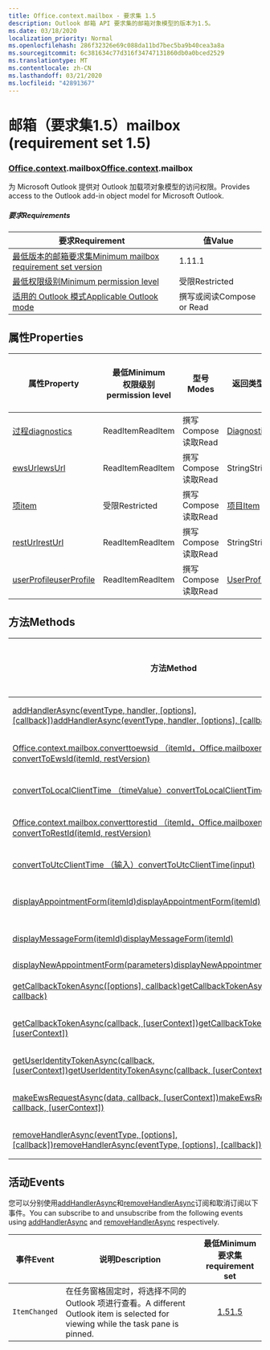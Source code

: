 ```yaml
---
title: Office.context.mailbox - 要求集 1.5
description: Outlook 邮箱 API 要求集的邮箱对象模型的版本为1.5。
ms.date: 03/18/2020
localization_priority: Normal
ms.openlocfilehash: 286f32326e69c088da11bd7bec5ba9b40cea3a8a
ms.sourcegitcommit: 6c381634c77d316f34747131860db0a0bced2529
ms.translationtype: MT
ms.contentlocale: zh-CN
ms.lasthandoff: 03/21/2020
ms.locfileid: "42891367"
---
```

# <a name="mailbox-requirement-set-15"></a><span data-ttu-id="b4658-103">邮箱（要求集1.5）</span><span class="sxs-lookup"><span data-stu-id="b4658-103">mailbox (requirement set 1.5)</span></span>

### <a name="officecontextmailbox"></a><span data-ttu-id="b4658-104">[Office](office.md)[.context](office.context.md).mailbox</span><span class="sxs-lookup"><span data-stu-id="b4658-104">[Office](office.md)[.context](office.context.md).mailbox</span></span>

<span data-ttu-id="b4658-105">为 Microsoft Outlook 提供对 Outlook 加载项对象模型的访问权限。</span><span class="sxs-lookup"><span data-stu-id="b4658-105">Provides access to the Outlook add-in object model for Microsoft Outlook.</span></span>

##### <a name="requirements"></a><span data-ttu-id="b4658-106">要求</span><span class="sxs-lookup"><span data-stu-id="b4658-106">Requirements</span></span>

|<span data-ttu-id="b4658-107">要求</span><span class="sxs-lookup"><span data-stu-id="b4658-107">Requirement</span></span>| <span data-ttu-id="b4658-108">值</span><span class="sxs-lookup"><span data-stu-id="b4658-108">Value</span></span>|
|---|---|
|[<span data-ttu-id="b4658-109">最低版本的邮箱要求集</span><span class="sxs-lookup"><span data-stu-id="b4658-109">Minimum mailbox requirement set version</span></span>](../../requirement-sets/outlook-api-requirement-sets.md)| <span data-ttu-id="b4658-110">1.1</span><span class="sxs-lookup"><span data-stu-id="b4658-110">1.1</span></span>|
|[<span data-ttu-id="b4658-111">最低权限级别</span><span class="sxs-lookup"><span data-stu-id="b4658-111">Minimum permission level</span></span>](../../../outlook/understanding-outlook-add-in-permissions.md)| <span data-ttu-id="b4658-112">受限</span><span class="sxs-lookup"><span data-stu-id="b4658-112">Restricted</span></span>|
|[<span data-ttu-id="b4658-113">适用的 Outlook 模式</span><span class="sxs-lookup"><span data-stu-id="b4658-113">Applicable Outlook mode</span></span>](../../../outlook/outlook-add-ins-overview.md#extension-points)| <span data-ttu-id="b4658-114">撰写或阅读</span><span class="sxs-lookup"><span data-stu-id="b4658-114">Compose or Read</span></span>|

## <a name="properties"></a><span data-ttu-id="b4658-115">属性</span><span class="sxs-lookup"><span data-stu-id="b4658-115">Properties</span></span>

| <span data-ttu-id="b4658-116">属性</span><span class="sxs-lookup"><span data-stu-id="b4658-116">Property</span></span> | <span data-ttu-id="b4658-117">最低</span><span class="sxs-lookup"><span data-stu-id="b4658-117">Minimum</span></span><br><span data-ttu-id="b4658-118">权限级别</span><span class="sxs-lookup"><span data-stu-id="b4658-118">permission level</span></span> | <span data-ttu-id="b4658-119">型号</span><span class="sxs-lookup"><span data-stu-id="b4658-119">Modes</span></span> | <span data-ttu-id="b4658-120">返回类型</span><span class="sxs-lookup"><span data-stu-id="b4658-120">Return type</span></span> | <span data-ttu-id="b4658-121">最低</span><span class="sxs-lookup"><span data-stu-id="b4658-121">Minimum</span></span><br><span data-ttu-id="b4658-122">要求集</span><span class="sxs-lookup"><span data-stu-id="b4658-122">requirement set</span></span> |
|---|---|---|---|:---:|
| [<span data-ttu-id="b4658-123">过程</span><span class="sxs-lookup"><span data-stu-id="b4658-123">diagnostics</span></span>](/javascript/api/outlook/office.mailbox?view=outlook-js-1.5#diagnostics) | <span data-ttu-id="b4658-124">ReadItem</span><span class="sxs-lookup"><span data-stu-id="b4658-124">ReadItem</span></span> | <span data-ttu-id="b4658-125">撰写</span><span class="sxs-lookup"><span data-stu-id="b4658-125">Compose</span></span><br><span data-ttu-id="b4658-126">读取</span><span class="sxs-lookup"><span data-stu-id="b4658-126">Read</span></span> | [<span data-ttu-id="b4658-127">Diagnostics</span><span class="sxs-lookup"><span data-stu-id="b4658-127">Diagnostics</span></span>](/javascript/api/outlook/office.diagnostics?view=outlook-js-1.5) | [<span data-ttu-id="b4658-128">1.1</span><span class="sxs-lookup"><span data-stu-id="b4658-128">1.1</span></span>](../requirement-set-1.1/outlook-requirement-set-1.1.md) |
| [<span data-ttu-id="b4658-129">ewsUrl</span><span class="sxs-lookup"><span data-stu-id="b4658-129">ewsUrl</span></span>](/javascript/api/outlook/office.mailbox?view=outlook-js-1.5#ewsurl) | <span data-ttu-id="b4658-130">ReadItem</span><span class="sxs-lookup"><span data-stu-id="b4658-130">ReadItem</span></span> | <span data-ttu-id="b4658-131">撰写</span><span class="sxs-lookup"><span data-stu-id="b4658-131">Compose</span></span><br><span data-ttu-id="b4658-132">读取</span><span class="sxs-lookup"><span data-stu-id="b4658-132">Read</span></span> | <span data-ttu-id="b4658-133">String</span><span class="sxs-lookup"><span data-stu-id="b4658-133">String</span></span> | [<span data-ttu-id="b4658-134">1.1</span><span class="sxs-lookup"><span data-stu-id="b4658-134">1.1</span></span>](../requirement-set-1.1/outlook-requirement-set-1.1.md) |
| [<span data-ttu-id="b4658-135">项</span><span class="sxs-lookup"><span data-stu-id="b4658-135">item</span></span>](office.context.mailbox.item.md) | <span data-ttu-id="b4658-136">受限</span><span class="sxs-lookup"><span data-stu-id="b4658-136">Restricted</span></span> | <span data-ttu-id="b4658-137">撰写</span><span class="sxs-lookup"><span data-stu-id="b4658-137">Compose</span></span><br><span data-ttu-id="b4658-138">读取</span><span class="sxs-lookup"><span data-stu-id="b4658-138">Read</span></span> | [<span data-ttu-id="b4658-139">项目</span><span class="sxs-lookup"><span data-stu-id="b4658-139">Item</span></span>](/javascript/api/outlook/office.item?view=outlook-js-1.5) | [<span data-ttu-id="b4658-140">1.1</span><span class="sxs-lookup"><span data-stu-id="b4658-140">1.1</span></span>](../requirement-set-1.1/outlook-requirement-set-1.1.md) |
| [<span data-ttu-id="b4658-141">restUrl</span><span class="sxs-lookup"><span data-stu-id="b4658-141">restUrl</span></span>](/javascript/api/outlook/office.mailbox?view=outlook-js-1.5#resturl) | <span data-ttu-id="b4658-142">ReadItem</span><span class="sxs-lookup"><span data-stu-id="b4658-142">ReadItem</span></span> | <span data-ttu-id="b4658-143">撰写</span><span class="sxs-lookup"><span data-stu-id="b4658-143">Compose</span></span><br><span data-ttu-id="b4658-144">读取</span><span class="sxs-lookup"><span data-stu-id="b4658-144">Read</span></span> | <span data-ttu-id="b4658-145">String</span><span class="sxs-lookup"><span data-stu-id="b4658-145">String</span></span> | [<span data-ttu-id="b4658-146">1.5</span><span class="sxs-lookup"><span data-stu-id="b4658-146">1.5</span></span>](../requirement-set-1.5/outlook-requirement-set-1.5.md) |
| [<span data-ttu-id="b4658-147">userProfile</span><span class="sxs-lookup"><span data-stu-id="b4658-147">userProfile</span></span>](/javascript/api/outlook/office.mailbox?view=outlook-js-1.4#userprofile) | <span data-ttu-id="b4658-148">ReadItem</span><span class="sxs-lookup"><span data-stu-id="b4658-148">ReadItem</span></span> | <span data-ttu-id="b4658-149">撰写</span><span class="sxs-lookup"><span data-stu-id="b4658-149">Compose</span></span><br><span data-ttu-id="b4658-150">读取</span><span class="sxs-lookup"><span data-stu-id="b4658-150">Read</span></span> | [<span data-ttu-id="b4658-151">UserProfile</span><span class="sxs-lookup"><span data-stu-id="b4658-151">UserProfile</span></span>](/javascript/api/outlook/office.userprofile?view=outlook-js-1.5) | [<span data-ttu-id="b4658-152">1.1</span><span class="sxs-lookup"><span data-stu-id="b4658-152">1.1</span></span>](../requirement-set-1.1/outlook-requirement-set-1.1.md) |

## <a name="methods"></a><span data-ttu-id="b4658-153">方法</span><span class="sxs-lookup"><span data-stu-id="b4658-153">Methods</span></span>

| <span data-ttu-id="b4658-154">方法</span><span class="sxs-lookup"><span data-stu-id="b4658-154">Method</span></span> | <span data-ttu-id="b4658-155">最低</span><span class="sxs-lookup"><span data-stu-id="b4658-155">Minimum</span></span><br><span data-ttu-id="b4658-156">权限级别</span><span class="sxs-lookup"><span data-stu-id="b4658-156">permission level</span></span> | <span data-ttu-id="b4658-157">型号</span><span class="sxs-lookup"><span data-stu-id="b4658-157">Modes</span></span> | <span data-ttu-id="b4658-158">最低</span><span class="sxs-lookup"><span data-stu-id="b4658-158">Minimum</span></span><br><span data-ttu-id="b4658-159">要求集</span><span class="sxs-lookup"><span data-stu-id="b4658-159">requirement set</span></span> |
|---|---|---|:---:|
| <span data-ttu-id="b4658-160">[addHandlerAsync(eventType, handler, [options], [callback])](/javascript/api/outlook/office.mailbox?view=outlook-js-1.5#addhandlerasync-eventtype--handler--options--callback-)</span><span class="sxs-lookup"><span data-stu-id="b4658-160">[addHandlerAsync(eventType, handler, [options], [callback])](/javascript/api/outlook/office.mailbox?view=outlook-js-1.5#addhandlerasync-eventtype--handler--options--callback-)</span></span> | <span data-ttu-id="b4658-161">ReadItem</span><span class="sxs-lookup"><span data-stu-id="b4658-161">ReadItem</span></span> | <span data-ttu-id="b4658-162">撰写</span><span class="sxs-lookup"><span data-stu-id="b4658-162">Compose</span></span><br><span data-ttu-id="b4658-163">读取</span><span class="sxs-lookup"><span data-stu-id="b4658-163">Read</span></span> | [<span data-ttu-id="b4658-164">1.5</span><span class="sxs-lookup"><span data-stu-id="b4658-164">1.5</span></span>](../requirement-set-1.5/outlook-requirement-set-1.5.md) |
| [<span data-ttu-id="b4658-165">Office.context.mailbox.converttoewsid （itemId，Office.mailboxenums.restversion）</span><span class="sxs-lookup"><span data-stu-id="b4658-165">convertToEwsId(itemId, restVersion)</span></span>](/javascript/api/outlook/office.mailbox?view=outlook-js-1.5#converttoewsid-itemid--restversion-) | <span data-ttu-id="b4658-166">受限</span><span class="sxs-lookup"><span data-stu-id="b4658-166">Restricted</span></span> | <span data-ttu-id="b4658-167">撰写</span><span class="sxs-lookup"><span data-stu-id="b4658-167">Compose</span></span><br><span data-ttu-id="b4658-168">读取</span><span class="sxs-lookup"><span data-stu-id="b4658-168">Read</span></span> | [<span data-ttu-id="b4658-169">1.3</span><span class="sxs-lookup"><span data-stu-id="b4658-169">1.3</span></span>](../requirement-set-1.3/outlook-requirement-set-1.3.md) |
| [<span data-ttu-id="b4658-170">convertToLocalClientTime （timeValue）</span><span class="sxs-lookup"><span data-stu-id="b4658-170">convertToLocalClientTime(timeValue)</span></span>](/javascript/api/outlook/office.mailbox?view=outlook-js-1.5#converttolocalclienttime-timevalue-) | <span data-ttu-id="b4658-171">ReadItem</span><span class="sxs-lookup"><span data-stu-id="b4658-171">ReadItem</span></span> | <span data-ttu-id="b4658-172">撰写</span><span class="sxs-lookup"><span data-stu-id="b4658-172">Compose</span></span><br><span data-ttu-id="b4658-173">读取</span><span class="sxs-lookup"><span data-stu-id="b4658-173">Read</span></span> | [<span data-ttu-id="b4658-174">1.1</span><span class="sxs-lookup"><span data-stu-id="b4658-174">1.1</span></span>](../requirement-set-1.1/outlook-requirement-set-1.1.md) |
| [<span data-ttu-id="b4658-175">Office.context.mailbox.converttorestid （itemId，Office.mailboxenums.restversion）</span><span class="sxs-lookup"><span data-stu-id="b4658-175">convertToRestId(itemId, restVersion)</span></span>](/javascript/api/outlook/office.mailbox?view=outlook-js-1.5#converttorestid-itemid--restversion-) | <span data-ttu-id="b4658-176">受限</span><span class="sxs-lookup"><span data-stu-id="b4658-176">Restricted</span></span> | <span data-ttu-id="b4658-177">撰写</span><span class="sxs-lookup"><span data-stu-id="b4658-177">Compose</span></span><br><span data-ttu-id="b4658-178">读取</span><span class="sxs-lookup"><span data-stu-id="b4658-178">Read</span></span> | [<span data-ttu-id="b4658-179">1.3</span><span class="sxs-lookup"><span data-stu-id="b4658-179">1.3</span></span>](../requirement-set-1.3/outlook-requirement-set-1.3.md) |
| [<span data-ttu-id="b4658-180">convertToUtcClientTime （输入）</span><span class="sxs-lookup"><span data-stu-id="b4658-180">convertToUtcClientTime(input)</span></span>](/javascript/api/outlook/office.mailbox?view=outlook-js-1.5#converttoutcclienttime-input-) | <span data-ttu-id="b4658-181">ReadItem</span><span class="sxs-lookup"><span data-stu-id="b4658-181">ReadItem</span></span> | <span data-ttu-id="b4658-182">撰写</span><span class="sxs-lookup"><span data-stu-id="b4658-182">Compose</span></span><br><span data-ttu-id="b4658-183">读取</span><span class="sxs-lookup"><span data-stu-id="b4658-183">Read</span></span> | [<span data-ttu-id="b4658-184">1.1</span><span class="sxs-lookup"><span data-stu-id="b4658-184">1.1</span></span>](../requirement-set-1.1/outlook-requirement-set-1.1.md) |
| [<span data-ttu-id="b4658-185">displayAppointmentForm(itemId)</span><span class="sxs-lookup"><span data-stu-id="b4658-185">displayAppointmentForm(itemId)</span></span>](/javascript/api/outlook/office.mailbox?view=outlook-js-1.5#displayappointmentform-itemid-) | <span data-ttu-id="b4658-186">ReadItem</span><span class="sxs-lookup"><span data-stu-id="b4658-186">ReadItem</span></span> | <span data-ttu-id="b4658-187">撰写</span><span class="sxs-lookup"><span data-stu-id="b4658-187">Compose</span></span><br><span data-ttu-id="b4658-188">读取</span><span class="sxs-lookup"><span data-stu-id="b4658-188">Read</span></span> | [<span data-ttu-id="b4658-189">1.1</span><span class="sxs-lookup"><span data-stu-id="b4658-189">1.1</span></span>](../requirement-set-1.1/outlook-requirement-set-1.1.md) |
| [<span data-ttu-id="b4658-190">displayMessageForm(itemId)</span><span class="sxs-lookup"><span data-stu-id="b4658-190">displayMessageForm(itemId)</span></span>](/javascript/api/outlook/office.mailbox?view=outlook-js-1.5#displaymessageform-itemid-) | <span data-ttu-id="b4658-191">ReadItem</span><span class="sxs-lookup"><span data-stu-id="b4658-191">ReadItem</span></span> | <span data-ttu-id="b4658-192">撰写</span><span class="sxs-lookup"><span data-stu-id="b4658-192">Compose</span></span><br><span data-ttu-id="b4658-193">读取</span><span class="sxs-lookup"><span data-stu-id="b4658-193">Read</span></span> | [<span data-ttu-id="b4658-194">1.1</span><span class="sxs-lookup"><span data-stu-id="b4658-194">1.1</span></span>](../requirement-set-1.1/outlook-requirement-set-1.1.md) |
| [<span data-ttu-id="b4658-195">displayNewAppointmentForm(parameters)</span><span class="sxs-lookup"><span data-stu-id="b4658-195">displayNewAppointmentForm(parameters)</span></span>](/javascript/api/outlook/office.mailbox?view=outlook-js-1.5#displaynewappointmentform-parameters-) | <span data-ttu-id="b4658-196">ReadItem</span><span class="sxs-lookup"><span data-stu-id="b4658-196">ReadItem</span></span> | <span data-ttu-id="b4658-197">读取</span><span class="sxs-lookup"><span data-stu-id="b4658-197">Read</span></span> | [<span data-ttu-id="b4658-198">1.1</span><span class="sxs-lookup"><span data-stu-id="b4658-198">1.1</span></span>](../requirement-set-1.1/outlook-requirement-set-1.1.md) |
| <span data-ttu-id="b4658-199">[getCallbackTokenAsync([options], callback)](/javascript/api/outlook/office.mailbox?view=outlook-js-1.5#getcallbacktokenasync-options--callback-)</span><span class="sxs-lookup"><span data-stu-id="b4658-199">[getCallbackTokenAsync([options], callback)](/javascript/api/outlook/office.mailbox?view=outlook-js-1.5#getcallbacktokenasync-options--callback-)</span></span> | <span data-ttu-id="b4658-200">ReadItem</span><span class="sxs-lookup"><span data-stu-id="b4658-200">ReadItem</span></span> | <span data-ttu-id="b4658-201">撰写</span><span class="sxs-lookup"><span data-stu-id="b4658-201">Compose</span></span><br><span data-ttu-id="b4658-202">读取</span><span class="sxs-lookup"><span data-stu-id="b4658-202">Read</span></span> | [<span data-ttu-id="b4658-203">1.5</span><span class="sxs-lookup"><span data-stu-id="b4658-203">1.5</span></span>](../requirement-set-1.5/outlook-requirement-set-1.5.md) |
| <span data-ttu-id="b4658-204">[getCallbackTokenAsync(callback, [userContext])](/javascript/api/outlook/office.mailbox?view=outlook-js-1.5#getcallbacktokenasync-callback--usercontext-)</span><span class="sxs-lookup"><span data-stu-id="b4658-204">[getCallbackTokenAsync(callback, [userContext])](/javascript/api/outlook/office.mailbox?view=outlook-js-1.5#getcallbacktokenasync-callback--usercontext-)</span></span> | <span data-ttu-id="b4658-205">ReadItem</span><span class="sxs-lookup"><span data-stu-id="b4658-205">ReadItem</span></span> | <span data-ttu-id="b4658-206">撰写</span><span class="sxs-lookup"><span data-stu-id="b4658-206">Compose</span></span><br><span data-ttu-id="b4658-207">读取</span><span class="sxs-lookup"><span data-stu-id="b4658-207">Read</span></span> | [<span data-ttu-id="b4658-208">1.3</span><span class="sxs-lookup"><span data-stu-id="b4658-208">1.3</span></span>](../requirement-set-1.3/outlook-requirement-set-1.3.md)<br>[<span data-ttu-id="b4658-209">1.1</span><span class="sxs-lookup"><span data-stu-id="b4658-209">1.1</span></span>](../requirement-set-1.1/outlook-requirement-set-1.1.md) |
| <span data-ttu-id="b4658-210">[getUserIdentityTokenAsync(callback, [userContext])](/javascript/api/outlook/office.mailbox?view=outlook-js-1.5#getuseridentitytokenasync-callback--usercontext-)</span><span class="sxs-lookup"><span data-stu-id="b4658-210">[getUserIdentityTokenAsync(callback, [userContext])](/javascript/api/outlook/office.mailbox?view=outlook-js-1.5#getuseridentitytokenasync-callback--usercontext-)</span></span> | <span data-ttu-id="b4658-211">ReadItem</span><span class="sxs-lookup"><span data-stu-id="b4658-211">ReadItem</span></span> | <span data-ttu-id="b4658-212">撰写</span><span class="sxs-lookup"><span data-stu-id="b4658-212">Compose</span></span><br><span data-ttu-id="b4658-213">读取</span><span class="sxs-lookup"><span data-stu-id="b4658-213">Read</span></span> | [<span data-ttu-id="b4658-214">1.1</span><span class="sxs-lookup"><span data-stu-id="b4658-214">1.1</span></span>](../requirement-set-1.1/outlook-requirement-set-1.1.md) |
| <span data-ttu-id="b4658-215">[makeEwsRequestAsync(data, callback, [userContext])](/javascript/api/outlook/office.mailbox?view=outlook-js-1.5#makeewsrequestasync-data--callback--usercontext-)</span><span class="sxs-lookup"><span data-stu-id="b4658-215">[makeEwsRequestAsync(data, callback, [userContext])](/javascript/api/outlook/office.mailbox?view=outlook-js-1.5#makeewsrequestasync-data--callback--usercontext-)</span></span> | <span data-ttu-id="b4658-216">ReadWriteMailbox</span><span class="sxs-lookup"><span data-stu-id="b4658-216">ReadWriteMailbox</span></span> | <span data-ttu-id="b4658-217">撰写</span><span class="sxs-lookup"><span data-stu-id="b4658-217">Compose</span></span><br><span data-ttu-id="b4658-218">读取</span><span class="sxs-lookup"><span data-stu-id="b4658-218">Read</span></span> | [<span data-ttu-id="b4658-219">1.1</span><span class="sxs-lookup"><span data-stu-id="b4658-219">1.1</span></span>](../requirement-set-1.1/outlook-requirement-set-1.1.md) |
| <span data-ttu-id="b4658-220">[removeHandlerAsync(eventType, [options], [callback])](/javascript/api/outlook/office.mailbox?view=outlook-js-1.5#removehandlerasync-eventtype--options--callback-)</span><span class="sxs-lookup"><span data-stu-id="b4658-220">[removeHandlerAsync(eventType, [options], [callback])](/javascript/api/outlook/office.mailbox?view=outlook-js-1.5#removehandlerasync-eventtype--options--callback-)</span></span> | <span data-ttu-id="b4658-221">ReadItem</span><span class="sxs-lookup"><span data-stu-id="b4658-221">ReadItem</span></span> | <span data-ttu-id="b4658-222">撰写</span><span class="sxs-lookup"><span data-stu-id="b4658-222">Compose</span></span><br><span data-ttu-id="b4658-223">读取</span><span class="sxs-lookup"><span data-stu-id="b4658-223">Read</span></span> | [<span data-ttu-id="b4658-224">1.5</span><span class="sxs-lookup"><span data-stu-id="b4658-224">1.5</span></span>](../requirement-set-1.5/outlook-requirement-set-1.5.md) |

## <a name="events"></a><span data-ttu-id="b4658-225">活动</span><span class="sxs-lookup"><span data-stu-id="b4658-225">Events</span></span>

<span data-ttu-id="b4658-226">您可以分别使用[addHandlerAsync](/javascript/api/outlook/office.mailbox?view=outlook-js-1.5#addhandlerasync-eventtype--handler--options--callback-)和[removeHandlerAsync](/javascript/api/outlook/office.mailbox?view=outlook-js-1.5#removehandlerasync-eventtype--options--callback-)订阅和取消订阅以下事件。</span><span class="sxs-lookup"><span data-stu-id="b4658-226">You can subscribe to and unsubscribe from the following events using [addHandlerAsync](/javascript/api/outlook/office.mailbox?view=outlook-js-1.5#addhandlerasync-eventtype--handler--options--callback-) and [removeHandlerAsync](/javascript/api/outlook/office.mailbox?view=outlook-js-1.5#removehandlerasync-eventtype--options--callback-) respectively.</span></span>

| <span data-ttu-id="b4658-227">事件</span><span class="sxs-lookup"><span data-stu-id="b4658-227">Event</span></span> | <span data-ttu-id="b4658-228">说明</span><span class="sxs-lookup"><span data-stu-id="b4658-228">Description</span></span> | <span data-ttu-id="b4658-229">最低</span><span class="sxs-lookup"><span data-stu-id="b4658-229">Minimum</span></span><br><span data-ttu-id="b4658-230">要求集</span><span class="sxs-lookup"><span data-stu-id="b4658-230">requirement set</span></span> |
|---|---|:---:|
|`ItemChanged`| <span data-ttu-id="b4658-231">在任务窗格固定时，将选择不同的 Outlook 项进行查看。</span><span class="sxs-lookup"><span data-stu-id="b4658-231">A different Outlook item is selected for viewing while the task pane is pinned.</span></span> | [<span data-ttu-id="b4658-232">1.5</span><span class="sxs-lookup"><span data-stu-id="b4658-232">1.5</span></span>](../requirement-set-1.5/outlook-requirement-set-1.5.md) |
